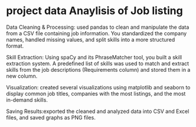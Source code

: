 # project data Anaylisis of Job listing

Data Cleaning & Processing: used pandas to clean and manipulate the data from a CSV file containing job information. You standardized the company names, handled missing values, and split skills into a more structured format.

Skill Extraction: Using spaCy and its PhraseMatcher tool, you built a skill extraction system. A predefined list of skills was used to match and extract skills from the job descriptions (Requirements column) and stored them in a new column.

Visualization: created several visualizations using matplotlib and seaborn to display common job titles, companies with the most listings, and the most in-demand skills.

Saving Results:exported the cleaned and analyzed data into CSV and Excel files, and saved graphs as PNG files.
